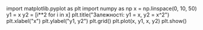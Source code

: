 import matplotlib.pyplot as plt
import numpy as np
x = np.linspace(0, 10, 50)
y1 = x
y2 = [i**2 for i in x]
plt.title("Залежності: y1 = x, y2 = x^2")
plt.xlabel("x")
plt.ylabel("y1, y2")
plt.grid()
plt.plot(x, y1, x, y2)
plt.show()
